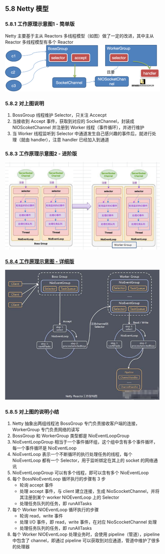 ## 5.8 Netty 模型
### 5.8.1 工作原理示意图1 - 简单版
Netty 主要基于主从 Reactors 多线程模型（如图）做了一定的改进，其中主从 Reactor 多线程模型有多个 Reactor
![image.png](https://raw.githubusercontent.com/danmuking/image/main/fe6f39823de22840ec3a1c2c6c957b79.png)
### 5.8.2 对上图说明

1. BossGroup 线程维护 Selector，只关注 Accecpt
2. 当接收到 Accept 事件，获取到对应的 SocketChannel，封装成 NIOScoketChannel 并注册到 Worker 线程（事件循环），并进行维护
3. 当 Worker 线程监听到 Selector 中通道发生自己感兴趣的事件后，就进行处理（就由 handler），注意 handler 已经加入到通道
### 5.8.3 工作原理示意图2 - 进阶版
![image.png](https://raw.githubusercontent.com/danmuking/image/main/394bbf976fc174217359326a2586560f.png)
### [5.8.4 工作原理示意图 - 详细版](https://dongzl.github.io/netty-handbook/#/_content/chapter05?id=_584-%e5%b7%a5%e4%bd%9c%e5%8e%9f%e7%90%86%e7%a4%ba%e6%84%8f%e5%9b%be-%e8%af%a6%e7%bb%86%e7%89%88)
![image.png](https://raw.githubusercontent.com/danmuking/image/main/ab32aa1cf703f2034f8c09cfb0876e88.png)
### 5.8.5 对上图的说明小结

1. Netty 抽象出两组线程池 BossGroup 专门负责接收客户端的连接，WorkerGroup 专门负责网络的读写
2. BossGroup 和 WorkerGroup 类型都是 NioEventLoopGroup
3. NioEventLoopGroup 相当于一个事件循环组，这个组中含有多个事件循环，每一个事件循环是 NioEventLoop
4. NioEventLoop 表示一个不断循环的执行处理任务的线程，每个 NioEventLoop 都有一个 Selector，用于监听绑定在其上的 socket 的网络通讯
5. NioEventLoopGroup 可以有多个线程，即可以含有多个 NioEventLoop
6. 每个 BossNioEventLoop 循环执行的步骤有 3 步
   - 轮询 accept 事件
   - 处理 accept 事件，与 client 建立连接，生成 NioScocketChannel，并将其注册到某个 worker NIOEventLoop 上的 Selector
   - 处理任务队列的任务，即 runAllTasks
7. 每个 Worker NIOEventLoop 循环执行的步骤
   - 轮询 read，write 事件
   - 处理 I/O 事件，即 read，write 事件，在对应 NioScocketChannel 处理
   - 处理任务队列的任务，即 runAllTasks
8. 每个 Worker NIOEventLoop 处理业务时，会使用 pipeline（管道），pipeline 中包含了 channel，即通过 pipeline 可以获取到对应通道，管道中维护了很多的处理器
